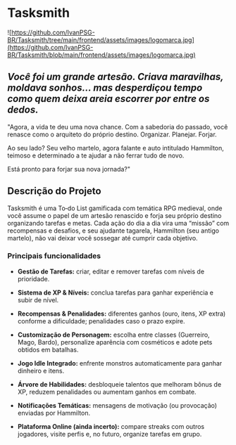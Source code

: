 # Tasksmith

![https://github.com/IvanPSG-BR/Tasksmith/tree/main/frontend/assets/images/logomarca.jpg](https://github.com/IvanPSG-BR/Tasksmith/blob/main/frontend/assets/images/logomarca.jpg)


## *Você foi um grande artesão. Criava maravilhas, moldava sonhos... mas desperdiçou tempo como quem deixa areia escorrer por entre os dedos.*

"Agora, a vida te deu uma nova chance. Com a sabedoria do passado, você renasce como o arquiteto do próprio destino.
Organizar. Planejar. Forjar.

Ao seu lado?  Seu velho martelo, agora falante e auto intitulado Hammilton, teimoso e determinado a te ajudar a não ferrar tudo de novo.

Está pronto para forjar sua nova jornada?"

## Descrição do Projeto
Tasksmith é uma To‑do List gamificada com temática RPG medieval, onde você assume o papel de um artesão renascido e forja seu próprio destino organizando tarefas e metas. Cada ação do dia a dia vira uma “missão” com recompensas e desafios, e seu ajudante tagarela, Hammilton (seu antigo martelo), não vai deixar você sossegar até cumprir cada objetivo.

### Principais funcionalidades

- **Gestão de Tarefas:** criar, editar e remover tarefas com níveis de prioridade.

- **Sistema de XP & Níveis:** conclua tarefas para ganhar experiência e subir de nível.

- **Recompensas & Penalidades:** diferentes ganhos (ouro, itens, XP extra) conforme a dificuldade; penalidades caso o prazo expire.

- **Customização de Personagem:** escolha entre classes (Guerreiro, Mago, Bardo), personalize aparência com cosméticos e adote pets obtidos em batalhas.

- **Jogo Idle Integrado:** enfrente monstros automaticamente para ganhar dinheiro e itens.

- **Árvore de Habilidades:** desbloqueie talentos que melhoram bônus de XP, reduzem penalidades ou aumentam ganhos em combate.

- **Notificações Temáticas:** mensagens de motivação (ou provocação) enviadas por Hammilton.

- **Plataforma Online (ainda incerto):** compare streaks com outros jogadores, visite perfis e, no futuro, organize tarefas em grupo.
